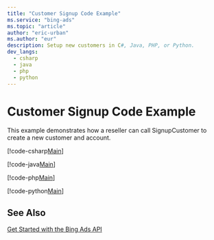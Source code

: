 ```yaml
---
title: "Customer Signup Code Example"
ms.service: "bing-ads"
ms.topic: "article"
author: "eric-urban"
ms.author: "eur"
description: Setup new customers in C#, Java, PHP, or Python.
dev_langs:
  - csharp
  - java
  - php
  - python
---
```

# Customer Signup Code Example
This example demonstrates how a reseller can call SignupCustomer to create a new customer and account.

[!code-csharp[Main](../../../BingAds-dotNet-SDK/examples/BingAdsExamples/BingAdsExamplesLibrary/v11/CustomerSignup.cs)]

[!code-java[Main](../../../BingAds-Java-SDK/examples/BingAdsDesktopApp/src/main/java/com/microsoft/bingads/examples/v11/CustomerSignup.java)]

[!code-php[Main](../../../BingAds-PHP-SDK/samples/V11/CustomerSignup.php)]

[!code-python[Main](../../../BingAds-Python-SDK/examples/BingAdsPythonConsoleExamples/BingAdsPythonConsoleExamples/v11/customer_signup.py)]

## See Also
[Get Started with the Bing Ads API](get-started.md)  
